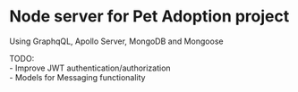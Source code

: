 <h1>Node server for Pet Adoption project</h1>

Using GraphqQL, Apollo Server, MongoDB and Mongoose

TODO:
<br>
    - Improve JWT authentication/authorization
<br>
    - Models for Messaging functionality

